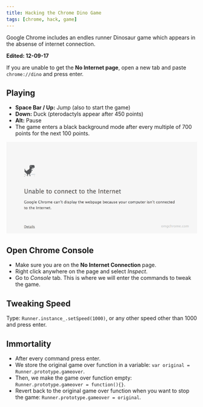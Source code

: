```yaml
---
title: Hacking the Chrome Dino Game
tags: [chrome, hack, game]
---
```


Google Chrome includes an endles runner Dinosaur game which appears in the absense of internet connection.

**Edited: 12-09-17**

If you are unable to get the **No Internet page**, open a new tab and paste `chrome://dino` and press enter.

## Playing
- **Space Bar / Up:** Jump (also to start the game)
- **Down:** Duck (pterodactyls appear after 450 points)
- **Alt:** Pause
- The game enters a black background mode after every multiple of 700 points for the next 100 points.

![Chrome Dino](/images/chromeDino.gif)

## Open Chrome Console
- Make sure you are on the **No Internet Connection** page.
- Right click anywhere on the page and select *Inspect*.
- Go to *Console* tab. This is where we will enter the commands to tweak the game.

## Tweaking Speed
Type: `Runner.instance_.setSpeed(1000)`, or any other speed other than 1000 and press enter.

## Immortality
- After every command press enter.
- We store the original game over function in a variable: `var original = Runner.prototype.gameover`.
- Then, we make the game over function empty: `Runner.prototype.gameover = function(){}`.
- Revert back to the original game over function when you want to stop the game: `Runner.prototype.gameover = original`.